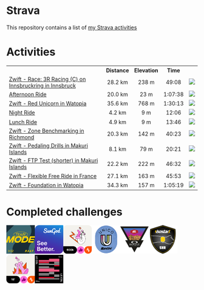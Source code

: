 # Strava

This repository contains a list of [my Strava activities](https://www.strava.com/athletes/62214940)

# Activities
<!--START_SECTION:strava-activities-->
<table>
    <tr>
        <th></th>
        <th align="center">Distance</th>
        <th align="center">Elevation</th>
        <th align="center">Time</th>
        <th></th>
    </tr>
            <tr>
            <td><a href="https://www.strava.com/activities/9162422046">Zwift - Race: 3R Racing (C) on Innsbruckring in Innsbruck</a></td>
            <td align="center">28.2 km</td>
            <td align="center">238 m</td>
            <td align="center">49:08</td>
                            <td><img src="https://raw.githubusercontent.com/robiningelbrecht/strava-activities/master/files/activities/9162422046/103ab394-fe20-11ed-9942-9a34a3268d72.png" width="100" /></td>
                    </tr>
            <tr>
            <td><a href="https://www.strava.com/activities/9157342987">Afternoon Ride</a></td>
            <td align="center">20.0 km</td>
            <td align="center">23 m</td>
            <td align="center">1:07:38</td>
                            <td><img src="https://raw.githubusercontent.com/robiningelbrecht/strava-activities/master/files/activities/9157342987/6eef28e6-fd73-11ed-b177-00224804aad3.png" width="100" /></td>
                    </tr>
            <tr>
            <td><a href="https://www.strava.com/activities/9155976770">Zwift - Red Unicorn in Watopia</a></td>
            <td align="center">35.6 km</td>
            <td align="center">768 m</td>
            <td align="center">1:30:13</td>
                            <td><img src="https://raw.githubusercontent.com/robiningelbrecht/strava-activities/master/files/activities/9155976770/6cdaa4d6-fd73-11ed-9f5a-00224804aad3.png" width="100" /></td>
                    </tr>
            <tr>
            <td><a href="https://www.strava.com/activities/9152881957">Night Ride</a></td>
            <td align="center">4.2 km</td>
            <td align="center">9 m</td>
            <td align="center">12:06</td>
                            <td><img src="https://raw.githubusercontent.com/robiningelbrecht/strava-activities/master/files/activities/9152881957/6c30ad96-fd73-11ed-808c-00224804aad3.png" width="100" /></td>
                    </tr>
            <tr>
            <td><a href="https://www.strava.com/activities/9148704237">Lunch Ride</a></td>
            <td align="center">4.9 km</td>
            <td align="center">9 m</td>
            <td align="center">13:46</td>
                            <td><img src="https://raw.githubusercontent.com/robiningelbrecht/strava-activities/master/files/activities/9148704237/103a09f2-fc82-11ed-b9c2-000d3a10a046.png" width="100" /></td>
                    </tr>
            <tr>
            <td><a href="https://www.strava.com/activities/9138675211">Zwift - Zone Benchmarking in Richmond</a></td>
            <td align="center">20.3 km</td>
            <td align="center">142 m</td>
            <td align="center">40:23</td>
                            <td><img src="https://raw.githubusercontent.com/robiningelbrecht/strava-activities/master/files/activities/9138675211/0bdab31e-fbbc-11ed-8660-9a34a3268d72.png" width="100" /></td>
                    </tr>
            <tr>
            <td><a href="https://www.strava.com/activities/9138442860">Zwift - Pedaling Drills in Makuri Islands</a></td>
            <td align="center">8.1 km</td>
            <td align="center">79 m</td>
            <td align="center">20:21</td>
                            <td><img src="https://raw.githubusercontent.com/robiningelbrecht/strava-activities/master/files/activities/9138442860/0b8a59f0-fbbc-11ed-9b66-9a34a3268d72.png" width="100" /></td>
                    </tr>
            <tr>
            <td><a href="https://www.strava.com/activities/9132215821">Zwift - FTP Test (shorter) in Makuri Islands</a></td>
            <td align="center">22.2 km</td>
            <td align="center">222 m</td>
            <td align="center">46:32</td>
                            <td><img src="https://raw.githubusercontent.com/robiningelbrecht/strava-activities/master/files/activities/9132215821/0ae15210-fbbc-11ed-b507-9a34a3268d72.png" width="100" /></td>
                    </tr>
            <tr>
            <td><a href="https://www.strava.com/activities/9120215227">Zwift - Flexible Free Ride in France</a></td>
            <td align="center">27.1 km</td>
            <td align="center">163 m</td>
            <td align="center">45:53</td>
                            <td><img src="https://raw.githubusercontent.com/robiningelbrecht/strava-activities/master/files/activities/9120215227/089eba9c-fbbc-11ed-a5c0-9a34a3268d72.png" width="100" /></td>
                    </tr>
            <tr>
            <td><a href="https://www.strava.com/activities/9111623965">Zwift - Foundation in Watopia</a></td>
            <td align="center">34.3 km</td>
            <td align="center">157 m</td>
            <td align="center">1:05:19</td>
                            <td><img src="https://raw.githubusercontent.com/robiningelbrecht/strava-activities/master/files/activities/9111623965/061c97e4-fbbc-11ed-a109-9a34a3268d72.png" width="100" /></td>
                    </tr>
    </table>
<!--END_SECTION:strava-activities-->

# Completed challenges
<!--START_SECTION:strava-challenges-->
<a href="https://www.strava.com/challenges/The-MAAP-TRAIN-MODE-Challenge"><img src="files/trophies/12dafeba-fe20-11ed-a9b3-9a34a3268d72.png" width="75" /></a><a href="https://www.strava.com/challenges/see-better-with-sungod"><img src="files/trophies/1dbaa90e-fd83-11ed-831a-000d3aed3e12.png" width="75" /></a><a href="https://www.strava.com/challenges/May-Cycling-Consistency-Challenge-2023"><img src="files/trophies/6f64d38e-fd73-11ed-bb08-00224804aad3.png" width="75" /></a><a href="https://www.strava.com/challenges/santini-unico-challenge"><img src="files/trophies/c25913d4-fbbb-11ed-9944-9a34a3268d72.png" width="75" /></a><a href="https://www.strava.com/challenges/oakley-cycling-challenge-2023"><img src="files/trophies/c1c4d5fc-fbbb-11ed-b7cf-9a34a3268d72.png" width="75" /></a><a href="https://www.strava.com/challenges/isostar-workout-club-get-fit"><img src="files/trophies/c17b1d9a-fbbb-11ed-bd88-9a34a3268d72.png" width="75" /></a><a href="https://www.strava.com/challenges/May-Indoor-Workout-Challenge-2023"><img src="files/trophies/c174ecc2-fbbb-11ed-b139-9a34a3268d72.png" width="75" /></a><a href="https://www.strava.com/challenges/le-col-giro-challenge-2023"><img src="files/trophies/c0f1b0a0-fbbb-11ed-b92b-9a34a3268d72.png" width="75" /></a>
<!--END_SECTION:strava-challenges-->